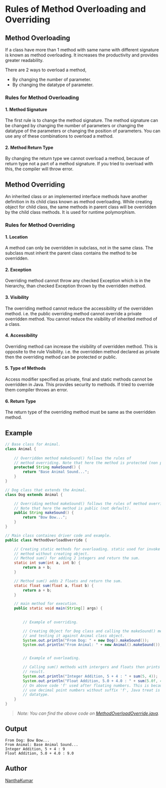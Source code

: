 # Rules of Method Overloading and Overriding
  
  
## Method Overloading
If a class have more than 1 method with same name with different signature is
known as method overloading. It increases the productivity and provides greater
readability.
  
There are 2 ways to overload a method,
- By changing the number of parameter.
- By changing the datatype of parameter.
  
### Rules for Method Overloading
  
#### 1. Method Signature
The first rule is to change the method signature. The method signature can be 
changed by changing the number of parameters or changing the datatype of the 
parameters or changing the position of parameters. You can use any of these
combinations to overload a method.
  
#### 2. Method Return Type
By changing the return type we cannot overload a method, because of return type
not a part of a method signature. If you tried to overload with this, the compiler
will throw error.
  
  
## Method Overriding
An inherited class or an implemented interface methods have another definition
in its child class known as method overloading. While creating object for child
class, the same methods in parent class will be overridden by the child class 
methods. It is used for runtime polymorphism. 
  
### Rules for Method Overriding
  
#### 1. Location
A method can only be overridden in subclass, not in the same class. The subclass
must inherit the parent class contains the method to be overridden.
  
#### 2. Exception
Overriding method cannot throw any checked Exception which is in the hierarchy,
than checked Exception thrown by the overridden method.
  
#### 3. Visibility
The overriding method cannot reduce the accessibility of the overridden method.
i.e. the public overriding method cannot override a private overridden method.
You cannot reduce the visibility of inherited method of a class.
  
#### 4. Accessibility
Overriding method can increase the visibility of overridden method. This is
opposite to the rule Visibility. i.e. the overridden method declared as private
then the overriding method can be protected or public.
  
#### 5. Type of Methods
Access modifier specified as private, final and static methods cannot be overridden
in Java. This provides security to methods. If tried to override them compiler
throws an error.
  
#### 6. Return Type
The return type of the overriding method must be same as the overridden method.
  
  
## Example
```java
// Base class for Animal.
class Animal {
    
    // Overridden method makeSound() follows the rules of
    // method overriding. Note that here the method is protected (non public).
    protected String makeSound() {
        return "Base Animal Sound...";
    }
}

// Dog class that extends the Animal.
class Dog extends Animal {

    // Overriding method makeSound() follows the rules of method overriding.
    // Note that here the method is public (not default).
    public String makeSound() {
        return "Bow Bow...";
    }
}

// Main class containes driver code and example.
public class MethodOverloadOverride {

    // Creating static methods for overloading. static used for invoke 
    // method without creating object.
    // Method sum() for adding 2 integers and return the sum.
    static int sum(int a, int b) {
        return a + b;
    }

    // Method sum() adds 2 floats and return the sum.
    static float sum(float a, float b) {
        return a + b;
    }

    // main method for execution.
    public static void main(String[] args) {
        
        
        // Example of overriding.

        // Creating Object for Dog class and calling the makeSound() method
        // and testing it against Animal class object.
        System.out.println("From Dog: " + new Dog().makeSound());
        System.out.println("From Animal: " + new Animal().makeSound());


        // Example of overloading.

        // Calling sum() methods with intergers and floats then prints the
        // result.
        System.out.println("Integer Addition, 5 + 4 : " + sum(5, 4));
        System.out.println("Float Addition, 5.0 + 4.0 : " + sum(5.0f, 4.0f));
        // On above code 'f' used after floating numbers. This is because when we 
        // use decimal point numbers without suffix 'f', Java treat is as double
        // datatype.
    }    
}
```
> *Note: You can find the above code on [MethodOverloadOverride.java](MethodOverloadOverride.java).*
  
  
## Output
```
From Dog: Bow Bow...
From Animal: Base Animal Sound...
Integer Addition, 5 + 4 : 9
Float Addition, 5.0 + 4.0 : 9.0
```
  
  
## Author
[NanthaKumar](https://github.com/nknantha "NanthaKumar's Profile")
